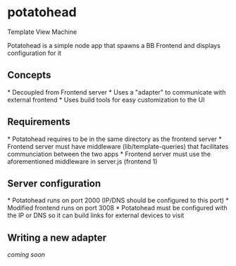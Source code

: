potatohead
==========

Template View Machine

<p> Potatohead is a simple node app that spawns a BB Frontend and displays configuration for it</p>

<h2> Concepts </h2>
* Decoupled from Frontend server
* Uses a "adapter" to communicate with external frontend
* Uses build tools for easy customization to the UI

<h2> Requirements </h2>
* Potatohead requires to be in the same directory as the frontend server 
* Frontend server must have middleware (lib/template-queries) that facilitates communciation between the two apps
* Frontend server must use the aforementioned middleware in server.js (frontend 1)


<h2> Server configuration </h2>
* Potatohead runs on port 2000 (IP/DNS should be configured to this port)
* Modified frontend runs on port 3008
* Potatohead must be configured with the IP or DNS so it can build links for external devices to visit 

<h2> Writing a new adapter </h2>
<i>coming soon</i>
